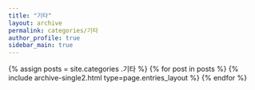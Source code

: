```yaml
---
title: "기타"
layout: archive
permalink: categories/기타
author_profile: true
sidebar_main: true
---
```


{% assign posts = site.categories .기타 %}
{% for post in posts %} {% include archive-single2.html type=page.entries_layout %} {% endfor %}